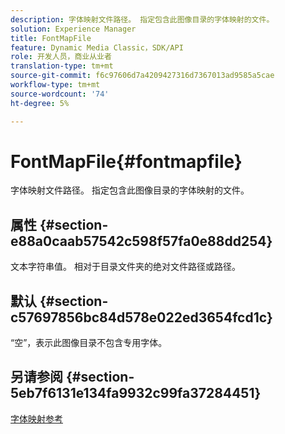 ```yaml
---
description: 字体映射文件路径。 指定包含此图像目录的字体映射的文件。
solution: Experience Manager
title: FontMapFile
feature: Dynamic Media Classic，SDK/API
role: 开发人员，商业从业者
translation-type: tm+mt
source-git-commit: f6c97606d7a4209427316d7367013ad9585a5cae
workflow-type: tm+mt
source-wordcount: '74'
ht-degree: 5%

---
```



# FontMapFile{#fontmapfile}

字体映射文件路径。 指定包含此图像目录的字体映射的文件。

## 属性 {#section-e88a0caab57542c598f57fa0e88dd254}

文本字符串值。 相对于目录文件夹的绝对文件路径或路径。

## 默认 {#section-c57697856bc84d578e022ed3654fcd1c}

“空”，表示此图像目录不包含专用字体。

## 另请参阅 {#section-5eb7f6131e134fa9932c99fa37284451}

[字体映射参考](../../../../../is-api/image-catalog/image-serving-api-ref/c-image-catalog-reference/c-font-map-reference/c-font-map-reference.md#concept-f81f319d03c646c5a8ef87b3277dd37d)
